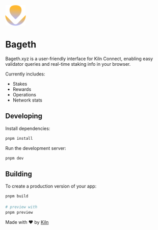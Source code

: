 <img src="./static/favicon.svg" width="64" height="64" />

# Bageth

Bageth.xyz is a user-friendly interface for Kiln Connect, enabling easy validator
queries and real-time staking info in your browser.

Currently includes:

- Stakes
- Rewards
- Operations
- Network stats

## Developing

Install dependencies:

```bash
pnpm install
```

Run the development server:

```bash
pnpm dev
```

## Building

To create a production version of your app:

```bash
pnpm build

# preview with
pnpm preview
```

Made with ❤️ by [Kiln](https://kiln.fi)
